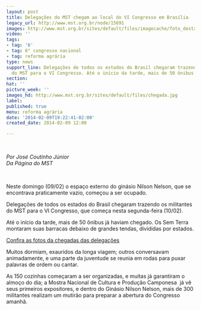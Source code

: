 ```yaml
---
layout: post
title: Delegações do MST chegam ao local do VI Congresso em Brasília
legacy_url: http://www.mst.org.br/node/15691
images: http://www.mst.org.br/sites/default/files/imagecache/foto_destaque/chegada.jpg
video: ''
tags:
- tag: '6'
- tag: 6° congresso nacional
- tag: reforma agrária
type: news
support_line: Delegações de todos os estados do Brasil chegaram trazendo os militantes
  do MST para o VI Congresso. Até o início da tarde, mais de 50 ônibus já haviam chegado.
section: 
hat: ''
picture_week: ''
images_hd: http://www.mst.org.br/sites/default/files/chegada.jpg
label: 
published: true
menu: reforma agrária
date: '2014-02-09T19:22:41-02:00'
created_date: 2014-02-09 12:00

---
```

<p>&nbsp;</p><p><em>Por José Coutinho Júnior<br>Da Página do MST</em></p><p>&nbsp;</p><p>Neste domingo (09/02) o espaço externo do ginásio Nilson Nelson, que se encontrava praticamente vazio, começou a ser ocupado.</p><p>Delegações de todos os estados do Brasil chegaram trazendo os militantes do MST para o VI Congresso, que começa nesta segunda-feira (10/02).</p><p>Até o início da tarde, mais de 50 ônibus já haviam chegado. Os Sem Terra montaram suas barracas debaixo de grandes tendas, divididas por estados.</p><p><a href="http://www.flickr.com/photos/mstoficial/sets/72157640737753373">Confira as fotos da chegadas das delegações</a></p><p>Muitos dormiam, exauridos da longa viagem; outros conversavam animadamente, e uma parte da juventude se reunia em rodas para puxar palavras de ordem ou cantar.</p><p>As 150 cozinhas começaram a ser organizadas, e muitas já garantiram o almoço do dia; a Mostra Nacional de Cultura e Produção Camponesa &nbsp;já vê seus primeiros expositores, e dentro do Ginásio Nilson Nelson, mais de 300 militantes realizam um mutirão para preparar a abertura do Congresso amanhã.&nbsp;</p>
